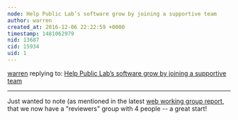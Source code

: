 ```yaml
---
node: Help Public Lab’s software grow by joining a supportive team
author: warren
created_at: 2016-12-06 22:22:59 +0000
timestamp: 1481062979
nid: 13687
cid: 15934
uid: 1
---
```




[warren](../profile/warren) replying to: [Help Public Lab’s software grow by joining a supportive team](../notes/warren/11-08-2016/help-public-lab-s-software-grow-by-joining-a-supportive-team)

----
Just wanted to note (as mentioned in the latest [web working group report](https://publiclab.org/notes/warren/12-05-2016/web-working-group-update-12-november), that we now have a "reviewers" group with 4 people -- a great start!